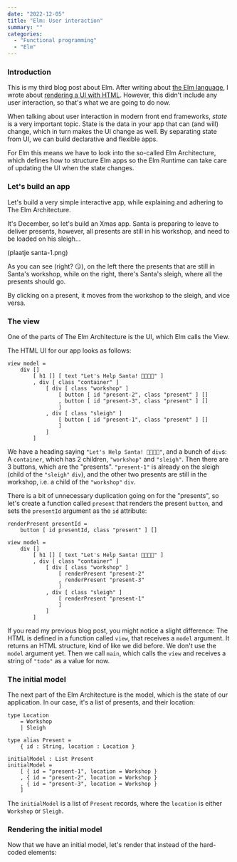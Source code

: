 ```yaml
---
date: "2022-12-05"
title: "Elm: User interaction"
summary: ""
categories:
  - "Functional programming"
  - "Elm"
---
```


### Introduction

This is my third blog post about Elm. After writing about [the Elm language](/elm-baby-steps), I wrote about [rendering a UI with HTML](/elm-rendering-html). However, this didn't include any user interaction, so that's what we are going to do now.

When talking about user interaction in modern front end frameworks, _state_ is a very important topic. State is the data in your app that can (and will) change, which in turn makes the UI change as well. By separating state from UI, we can build declarative and flexible apps.

For Elm this means we have to look into the so-called Elm Architecture, which defines how to structure Elm apps so the Elm Runtime can take care of updating the UI when the state changes.

### Let's build an app

Let's build a very simple interactive app, while explaining and adhering to The Elm Architecture.

It's December, so let's build an Xmas app. Santa is preparing to leave to deliver presents, however, all presents are still in his workshop, and need to be loaded on his sleigh...

(plaatje santa-1.png)

As you can see (right? 😏), on the left there the presents that are still in Santa's workshop, while on the right, there's Santa's sleigh, where all the presents should go.

By clicking on a present, it moves from the workshop to the sleigh, and vice versa.

### The view

One of the parts of The Elm Architecture is the UI, which Elm calls the View.

The HTML UI for our app looks as follows:

```
view model =
    div []
        [ h1 [] [ text "Let's Help Santa! 🎅🏻🙏🏻" ]
        , div [ class "container" ]
            [ div [ class "workshop" ]
                [ button [ id "present-2", class "present" ] []
                , button [ id "present-3", class "present" ] []
                ]
            , div [ class "sleigh" ]
                [ button [ id "present-1", class "present" ] []
                ]
            ]
        ]
```

We have a heading saying `"Let's Help Santa! 🎅🏻🙏🏻"`, and a bunch of `div`s: A `container`, which has 2 children, `"workshop"` and `"sleigh"`. Then there are 3 buttons, which are the "presents". `"present-1"` is already on the sleigh (child of the `"sleigh"` `div`), and the other two presents are still in the workshop, i.e. a child of the `"workshop"` `div`.

There is a bit of unnecessary duplication going on for the "presents", so let's create a function called `present` that renders the present `button`, and sets the `presentId` argument as the `id` attribute:

```
renderPresent presentId =
    button [ id presentId, class "present" ] []

view model =
    div []
        [ h1 [] [ text "Let's Help Santa! 🎅🏻🙏🏻" ]
        , div [ class "container" ]
            [ div [ class "workshop" ]
                [ renderPresent "present-2"
                , renderPresent "present-3"
                ]
            , div [ class "sleigh" ]
                [ renderPresent "present-1"
                ]
            ]
        ]
```

If you read my previous blog post, you might notice a slight difference: The HTML is defined in a function called `view`, that receives a `model` argument. It returns an HTML structure, kind of like we did before. We don't use the `model` argument yet. Then we call `main`, which calls the `view` and receives a string of `"todo"` as a value for now.


### The initial model

The next part of the Elm Architecture is the model, which is the state of our application. In our case, it's a list of presents, and their location:

```
type Location
    = Workshop
    | Sleigh

type alias Present =
    { id : String, location : Location }

initialModel : List Present
initialModel =
    [ { id = "present-1", location = Workshop }
    , { id = "present-2", location = Workshop }
    , { id = "present-3", location = Workshop }
    ]
```

The `initialModel` is a list of `Present` records, where the `location` is either `Workshop` or `Sleigh`.

### Rendering the initial model

Now that we have an initial model, let's render that instead of the hard-coded elements:

